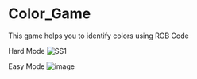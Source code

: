 # Color_Game
This game helps you to identify colors using RGB Code

Hard Mode
![SS1](https://user-images.githubusercontent.com/66653013/127294628-0c44583f-a892-4b76-9c7a-aad61f0dd185.png)

Easy Mode
![image](https://user-images.githubusercontent.com/66653013/127294768-3f0432d8-609b-4127-8686-5d18c15b605d.png)
